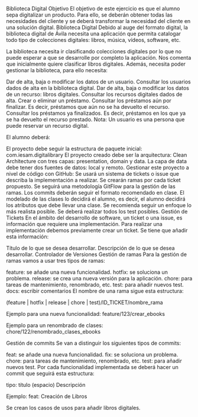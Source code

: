 Biblioteca Digital
Objetivo
El objetivo de este ejercicio es que el alumno sepa digitalizar un producto. Para ello, se deberán obtener todas las necesidades del cliente y se deberá transformar la necesidad del cliente en una solución digital. Biblioteca Digital Debido al auge del formato digital, la biblioteca digital de Ávila necesita una aplicación que permita catalogar todo tipo de colecciones digitales: libros, música, vídeos, software, etc.

La biblioteca necesita ir clasificando colecciones digitales por lo que no puede esperar a que se desarrolle por completo la aplicación. Nos comenta que inicialmente quiere clasificar libros digitales. Además, necesita poder gestionar la biblioteca, para ello necesita:

Dar de alta, baja o modificar los datos de un usuario.
Consultar los usuarios dados de alta en la biblioteca digital.
Dar de alta, baja o modificar los datos de un recurso: libros digitales.
Consultar los recursos digitales dados de alta.
Crear o eliminar un préstamo.
Consultar los préstamos aún por finalizar. Es decir, préstamos que aún no se ha devuelto el recurso.
Consultar los préstamos ya finalizados. Es decir, préstamos en los que ya se ha devuelto el recurso prestado.
Nota: Un usuario es una persona que puede reservar un recurso digital.

El alumno deberá:

El proyecto debe seguir la estructura de paquete inicial: com.iesam.digitalibrary
El proyecto creado debe ser la arquitectura: Clean Architecture con tres capas: presentation, domain y data. La capa de data debe tener dos fuentes de datos: local y remoto.
Gestionar este proyecto a nivel de código con GitHub:
Se usará un sistema de tickets o issue que describa la implementación a realizar.
Se crearán ramas por cada ticket propuesto.
Se seguirá una metodología GitFlow para la gestión de las ramas.
Los commits deberán seguir el formato recomendado en clase.
El modelado de las clases lo decidirá el alumno, es decir, el alumno decidirá los atributos que debe llevar una clase. Se recomienda seguir un enfoque lo más realista posible.
Se deberá realizar todos los test posibles.
Gestión de Tickets
En el ámbito del desarrollo de software, un ticket o una issue, es información que requiere una implementación.
Para realizar una implementación debemos previamente crear un ticket. Se tiene que añadir esta información:

Título de lo que se desea desarrollar.
Descripción de lo que se desea desarrollar.
Controlador de Versiones
Gestión de ramas
Para la gestión de ramas vamos a usar tres tipos de ramas:

feature: se añade una nueva funcionalidad.
hotfix: se soluciona un problema.
release: se crea una nueva versión para la aplicación.
chore: para tareas de mantenimiento, renombrado, etc.
test: para añadir nuevos test.
docs: escribir comentarios
El nombre de una rama sigue esta estructura:

(feature | hotfix | release | chore | test)/ID_TICKET/nombre_rama

Ejemplo para una nueva funcionalidad: feature/123/crear_ebooks

Ejemplo para un renombrado de clases: chore/122/renombrado_clases_ebooks

Gestión de commits
Se van a distinguir los siguientes tipos de commits:

feat: se añade una nueva funcionalidad.
fix: se soluciona un problema.
chore: para tareas de mantenimiento, renombrado, etc.
test: para añadir nuevos test.
Por cada funcionalidad implementada se deberá hacer un commit que seguirá esta estructura:

tipo: título (espacio)
Descripción

Ejemplo: feat: Creación de Libros

Se crean los casos de usos para añadir libros digitales.
